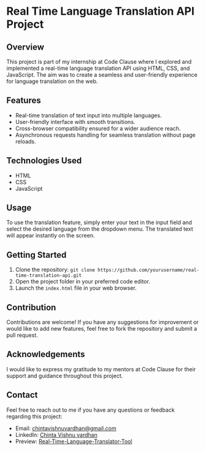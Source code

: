 # Real Time Language Translation API Project

## Overview
This project is part of my internship at Code Clause where I explored and implemented a real-time language translation API using HTML, CSS, and JavaScript. The aim was to create a seamless and user-friendly experience for language translation on the web.

## Features
- Real-time translation of text input into multiple languages.
- User-friendly interface with smooth transitions.
- Cross-browser compatibility ensured for a wider audience reach.
- Asynchronous requests handling for seamless translation without page reloads.

## Technologies Used
- HTML
- CSS
- JavaScript

## Usage
To use the translation feature, simply enter your text in the input field and select the desired language from the dropdown menu. The translated text will appear instantly on the screen.

## Getting Started
1. Clone the repository: `git clone https://github.com/yourusername/real-time-translation-api.git`
2. Open the project folder in your preferred code editor.
3. Launch the `index.html` file in your web browser.

## Contribution
Contributions are welcome! If you have any suggestions for improvement or would like to add new features, feel free to fork the repository and submit a pull request.

## Acknowledgements
I would like to express my gratitude to my mentors at Code Clause for their support and guidance throughout this project.

## Contact
Feel free to reach out to me if you have any questions or feedback regarding this project:
- Email: [chintavishnuvardhan@gmail.com](mailto:chintavishnuvardhan@gmail.com)
- LinkedIn: [Chinta Vishnu vardhan](https://www.linkedin.com/in/chinta-vishnu-vardhan-785746230)
- Preview: [Real-Time-Language-Translator-Tool](https://languagevvr.netlify.app)

